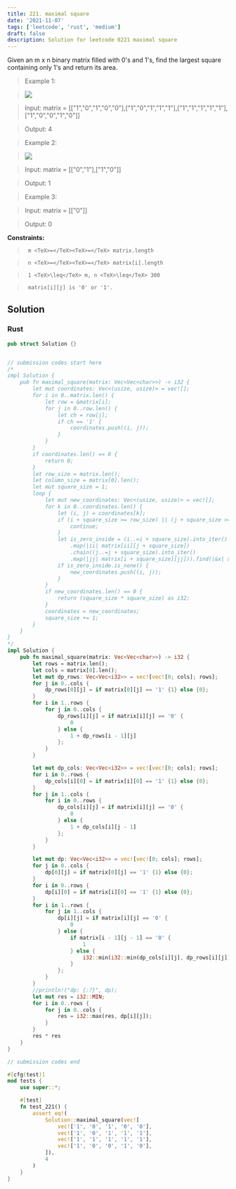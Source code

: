```yaml
---
title: 221. maximal square
date: '2021-11-07'
tags: ['leetcode', 'rust', 'medium']
draft: false
description: Solution for leetcode 0221 maximal square
---
```


 

  Given an m x n binary matrix filled with 0's and 1's, find the largest square containing only 1's and return its area.

   

 >   Example 1:

 >   ![](https://assets.leetcode.com/uploads/2020/11/26/max1grid.jpg)

 >   Input: matrix <TeX>=</TeX> [["1","0","1","0","0"],["1","0","1","1","1"],["1","1","1","1","1"],["1","0","0","1","0"]]

 >   Output: 4

  

 >   Example 2:

 >   ![](https://assets.leetcode.com/uploads/2020/11/26/max2grid.jpg)

 >   Input: matrix <TeX>=</TeX> [["0","1"],["1","0"]]

 >   Output: 1

  

 >   Example 3:

  

 >   Input: matrix <TeX>=</TeX> [["0"]]

 >   Output: 0

  

   

  **Constraints:**

  

 >   	m <TeX>=</TeX><TeX>=</TeX> matrix.length

 >   	n <TeX>=</TeX><TeX>=</TeX> matrix[i].length

 >   	1 <TeX>\leq</TeX> m, n <TeX>\leq</TeX> 300

 >   	matrix[i][j] is '0' or '1'.


## Solution
### Rust
```rust
pub struct Solution {}


// submission codes start here
/*
impl Solution {
    pub fn maximal_square(matrix: Vec<Vec<char>>) -> i32 {
        let mut coordinates: Vec<(usize, usize)> = vec![];
        for i in 0..matrix.len() {
            let row = &matrix[i];
            for j in 0..row.len() {
                let ch = row[j];
                if ch == '1' {
                    coordinates.push((i, j));
                }
            }
        }
        if coordinates.len() == 0 {
            return 0;
        }
        let row_size = matrix.len();
        let column_size = matrix[0].len();
        let mut square_size = 1;
        loop {
            let mut new_coordinates: Vec<(usize, usize)> = vec![];
            for k in 0..coordinates.len() {
                let (i, j) = coordinates[k];
                if (i + square_size >= row_size) || (j + square_size >= column_size) {
                    continue;
                }
                let is_zero_inside = (i..=i + square_size).into_iter()
                    .map(|ii| matrix[ii][j + square_size])
                    .chain((j..=j + square_size).into_iter()
                    .map(|jj| matrix[i + square_size][jj])).find(|&x| x == '0');
                if is_zero_inside.is_none() {
                    new_coordinates.push((i, j));
                }
            }
            if new_coordinates.len() == 0 {
                return (square_size * square_size) as i32;
            }
            coordinates = new_coordinates;
            square_size += 1;
        }
    }
}
*/
impl Solution {
    pub fn maximal_square(matrix: Vec<Vec<char>>) -> i32 {
        let rows = matrix.len();
        let cols = matrix[0].len();
        let mut dp_rows: Vec<Vec<i32>> = vec![vec![0; cols]; rows];
        for j in 0..cols {
            dp_rows[0][j] = if matrix[0][j] == '1' {1} else {0};
        }
        for i in 1..rows {
            for j in 0..cols {
                dp_rows[i][j] = if matrix[i][j] == '0' {
                    0
                } else {
                    1 + dp_rows[i - 1][j]
                };
            }
        }

        let mut dp_cols: Vec<Vec<i32>> = vec![vec![0; cols]; rows];
        for i in 0..rows {
            dp_cols[i][0] = if matrix[i][0] == '1' {1} else {0};
        }
        for j in 1..cols {
            for i in 0..rows {
                dp_cols[i][j] = if matrix[i][j] == '0' {
                    0
                } else {
                    1 + dp_cols[i][j - 1]
                };
            }
        }

        let mut dp: Vec<Vec<i32>> = vec![vec![0; cols]; rows];
        for j in 0..cols {
            dp[0][j] = if matrix[0][j] == '1' {1} else {0};
        }
        for i in 0..rows {
            dp[i][0] = if matrix[i][0] == '1' {1} else {0};
        }
        for i in 1..rows {
            for j in 1..cols {
                dp[i][j] = if matrix[i][j] == '0' {
                    0
                } else {
                    if matrix[i - 1][j - 1] == '0' {
                        1
                    } else {
                        i32::min(i32::min(dp_cols[i][j], dp_rows[i][j]), dp[i - 1][j - 1] + 1)
                    }
                };
            }
        }
        //println!("dp: {:?}", dp);
        let mut res = i32::MIN;
        for i in 0..rows {
            for j in 0..cols {
                res = i32::max(res, dp[i][j]);
            }
        }
        res * res
    }
}

// submission codes end

#[cfg(test)]
mod tests {
    use super::*;

    #[test]
    fn test_221() {
        assert_eq!(
            Solution::maximal_square(vec![
                vec!['1', '0', '1', '0', '0'],
                vec!['1', '0', '1', '1', '1'],
                vec!['1', '1', '1', '1', '1'],
                vec!['1', '0', '0', '1', '0'],
            ]),
            4
        )
    }
}

```

